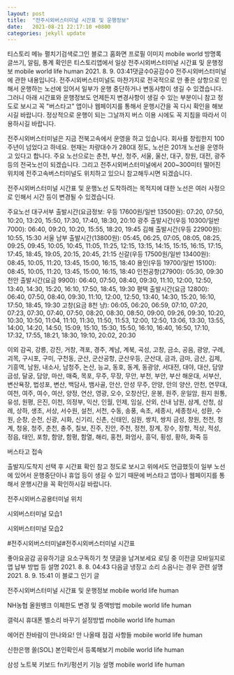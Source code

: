 ```yaml
---
layout: post
title:  "전주시외버스터미널 시간표 및 운행정보"
date:   2021-08-21 22:17:10 +0800
categories: jekyll update
---
```

티스토리 메뉴 펼치기검색로그인
블로그 홈화면
프로필 이미지
mobile world
방명록
글쓰기, 알림, 통계 확인은 티스토리앱에서
일상
전주시외버스터미널 시간표 및 운행정보
mobile world life human
2021. 8. 9. 03:41댓글수0공감수0
전주시외버스터미널에 관한 내용입니다.
전주시외버스터미널도 마찬가지로 전국적으로 안 좋은 상항으로 인해서 운행하는 노선에 있어서 일부가 운행 중단하거나 변동사항이 생길 수 있겠습니다. 그러니 아래 시간표와 운행정보도 언제든지 변경사항이 생길 수 있는 부분이니 참고 정도로 보시고 꼭 "버스타고" 앱이나 웹페이지를 통해서 운행시간을 꼭 다시 확인을 해보시길 바랍니다. 정상적으로 운행이 되는 그날까지 버스 이용 시에도 꼭 지침을 따라서 이용하시길 바랍니다.

 

전주시외버스터미널은 지금 전북고속에서 운영을 하고 있습니다. 회사를 창립한지 100주년이 넘었다고 하네요. 현재는 차량대수가 280대 정도, 노선은 201개 노선을 운영하고 있다고 합니다. 주요 노선으로는 춘천, 부산, 청주, 서울, 울산, 대구, 창원, 대전, 광주 등의 전국노선이 되겠습니다. 그리고 전주시외버스터미널에서 200~300미터 떨어진 위치에 전주고속버스터미널도 위치하고 있으니 참고해두시면 되겠습니다.

 

 

전주시외버스터미널 시간표 및 운행노선
도착하려는 목적지에 대한 노선은 여러 사정으로 인해서 시간 등이 변경될 수 있겠습니다.

 

주요노선
대구서부 출발시간(요금정보: 우등 17600원/일반 13500원): 07:20, 07:50, 10:20, 13:20, 15:50, 17:30, 17:40, 18:30, 20:10
광주 출발시간(우등 10300/일반 7000): 06:40, 09:20, 10:20, 15:55, 18:20, 19:45
김해 출발시간(우등 22900원): 10:55, 15:30
서울 남부 출발시간(13800원): 05:45, 06:25, 07:05, 08:05, 08:25, 09:25, 09:45, 10:05, 10:45, 11:05, 11:25, 12:15, 13:15, 14:15, 15:15, 16:15, 17:15, 17:45, 18:45, 19:05, 20:15, 20:45, 21:15
신갈(우등 17500원/일반 13400원): 08:45, 10:05, 11:20, 13:45, 15:00, 16:15, 18:40
용인(우등 19700/일반 15100): 08:45, 10:05, 11:20, 13:45, 15:00, 16:15, 18:40
인천공항(27900): 05:30, 09:30
천안 출발시간(요금 9900): 06:40, 07:50, 08:40, 09:30, 11:10, 12:00, 12:50, 13:40, 14:30, 15:20, 16:10, 17:50, 18:45, 19:30
평택 출발시간(요금 12800): 06:40, 07:50, 08:40, 09:30, 11:10, 12:00, 12:50, 13:40, 14:30, 15:20, 16:10, 17:50, 18:45, 19:30
고창(요금 8천 냥): 06:05, 06:20, 06:59, 07:10, 07:20, 07:23, 07:30, 07:40, 07:50, 08:20, 08:30, 08:50, 09:00, 09:26, 09:30, 10:20, 10:30, 10:50, 11:04, 11:10, 11:30, 11:50, 11:53, 12:00, 12:50, 13:06, 13:30, 13:55, 14:00, 14:20, 14:50, 15:09, 15:10, 15:30, 15:50, 16:10, 16:40, 16:50, 17:10, 17:32, 17:55, 18:21, 18:30, 19:10, 20:02, 20:30
 

이외
감곡, 강릉, 강진, 거창, 격포, 경주, 계남, 계북, 곡성, 고창, 금소, 공음, 광양, 구례, 괴목, 구시포, 구미, 구천동, 군산, 군산공항, 군산우등, 군산대, 금과, 금마, 금산, 김제, 기흥역, 남원, 내소사, 남청주, 논산, 능교, 동호, 동계, 동광양, 서대전, 대야, 대산, 담양금성, 달궁, 담양, 마산, 매죽, 목포, 무주, 무장, 무안, 부천, 부안, 부산 해운대, 서부산, 변산욕장, 법성포, 변산, 백담사, 뱀사골, 안산, 안성 무주, 안양, 안의 양산, 안천, 연무대, 여천, 여주, 여수, 여산, 양정, 연산, 영광, 오수, 오창산단, 운봉, 원주, 운일암, 원지 원통, 유성, 원평, 은진, 이천, 의정부, 익산, 인월, 인제, 임실, 산외, 산내 남원, 삼계, 산청, 삼례, 상하, 생초, 서상, 서수원, 설천, 서천, 수동, 송풍, 속초, 세종시, 세종청사, 성환, 수원, 순창, 순천, 신광, 시화, 신기리, 신촌, 신태인, 심원, 쌍치, 쌍치 금성, 창원, 천천, 청계, 청웅, 청주, 춘천, 충주, 칠보, 진주, 진안, 주천, 정천, 장계, 장수, 장항, 적상, 적성, 정읍, 태인, 포항, 함양, 함평, 함열, 해리, 홍천, 화엄사, 흥덕, 횡성, 황하, 화죽 등

 


버스타고 접속


출발지/도착지 선택 후 시간표 확인
참고 정도로 보시고 위에서도 언급했듯이 일부 노선에 있어서 운행중단이나 휴업 등이 생길 수 있기 때문에 버스타고 앱이나 웹페이지를 통해서 운행시간을 꼭 확인하시길 바랍니다.

 

 


전주시외버스공용터미널 위치

시외버스터미널 모습1

시외버스터미널 모습2










#전주시외버스터미널#전주시외버스터미널 시간표

좋아요공감
공유하기글 요소구독하기
첫 댓글을 남겨보세요
로딩 중
이전글
모바일지로 앱 납부 방법 등 설명
2021. 8. 8. 04:43
다음글
냉장고 소리 소음나는 경우 관련 설명
2021. 8. 9. 15:41
이 블로그 인기 글

전주시외버스터미널 시간표 및 운행정보
mobile world life human

NH농협 올원뱅크 이체한도 변경 및 증액방법
mobile world life human

갤럭시 휴대폰 벨소리 바꾸기 설정방법
mobile world life human

에어컨 찬바람이 안나와요! 안 나올때 점검 사항들
mobile world life human

신한은행 쏠(SOL) 본인확인서 등록해보기
mobile world life human

삼성 노트북 키보드 fn키/펑션키 기능 설명
mobile world life human